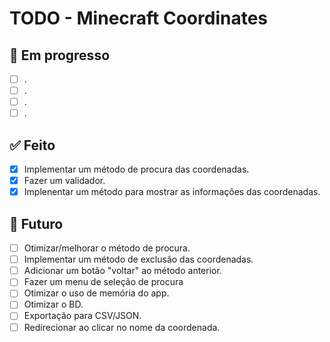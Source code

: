 # TODO - Minecraft Coordinates

## 🧩 Em progresso

- [ ] .
- [ ] .
- [ ] .
- [ ] .

## ✅ Feito

- [x] Implementar um método de procura das coordenadas.
- [x] Fazer um validador.
- [x] Implenentar um método para mostrar as informações das coordenadas.

## 🚀 Futuro

- [ ] Otimizar/melhorar o método de procura.
- [ ] Implementar um método de exclusão das coordenadas.
- [ ] Adicionar um botão "voltar" ao método anterior.
- [ ] Fazer um menu de seleção de procura
- [ ] Otimizar o uso de memória do app.
- [ ] Otimizar o BD.
- [ ] Exportação para CSV/JSON.
- [ ] Redirecionar ao clicar no nome da coordenada.
